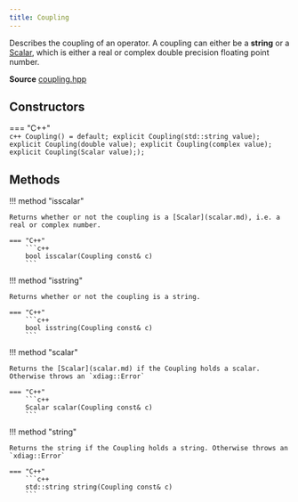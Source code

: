 ```yaml
---
title: Coupling
---
```


Describes the coupling of an operator. A coupling can either be a **string** or a [Scalar](scalar.md), which is either a real or complex double precision floating point number. 

**Source** [coupling.hpp](https://github.com/awietek/xdiag/blob/main/xdiag/operators/coupling.hpp)

## Constructors

=== "C++"	
	```c++
	Coupling() = default;
	explicit Coupling(std::string value);
	explicit Coupling(double value);
	explicit Coupling(complex value);
	explicit Coupling(Scalar value););
	```

## Methods

!!! method "isscalar"

	Returns whether or not the coupling is a [Scalar](scalar.md), i.e. a real or complex number.

	=== "C++"	
		```c++
	    bool isscalar(Coupling const& c)
		```
		
!!! method "isstring"

	Returns whether or not the coupling is a string.

	=== "C++"	
		```c++
	    bool isstring(Coupling const& c)
		```
		
!!! method "scalar"

	Returns the [Scalar](scalar.md) if the Coupling holds a scalar. Otherwise throws an `xdiag::Error`

	=== "C++"	
		```c++
	    Scalar scalar(Coupling const& c)
		```
!!! method "string"

	Returns the string if the Coupling holds a string. Otherwise throws an `xdiag::Error`

	=== "C++"	
		```c++
	    std::string string(Coupling const& c)
		```
